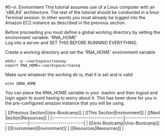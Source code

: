 #0-vi. Environment
This tutorial assumes use of a Linux computer with an 'x86_64' architecture.  The rest of the tutorial should be conducted in a linux Terminal session.  In other words you must already be logged into the Amazon EC2 instance as described in the previous section.

Before proceeding you must define a global working directory by setting the environment variable: 'RNA_HOME'  
Log into a server and SET THIS BEFORE RUNNING EVERYTHING.    

Create a working directory and set the 'RNA_HOME' environment variable

	mkdir -p ~/workspace/rnaseq/
	export RNA_HOME=~/workspace/rnaseq
	
Make sure whatever the working dir is, that it is set and is valid

	echo $RNA_HOME

You can place the RNA_HOME variable in your .bashrc and then logout and login again to avoid having to worry about it. This has been done for you in the pre-configured amazon instance that you will be using.

| [[Previous Section|Unix-Bootcamp]]  | [[This Section|Environment]] | [[Next Section|Resources]] |
|:-----------------------------------:|:----------------------------:|:--------------------------:|
| [[Unix Bootcamp|Unix-Bootcamp]]     | [[Environment|Environment]]  | [[Resources|Resources]]    |
